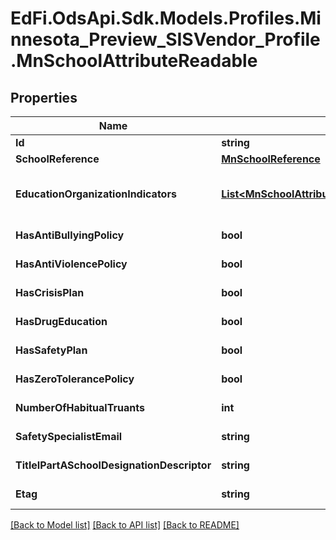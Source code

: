 # EdFi.OdsApi.Sdk.Models.Profiles.Minnesota_Preview_SISVendor_Profile.MnSchoolAttributeReadable

## Properties

Name | Type | Description | Notes
------------ | ------------- | ------------- | -------------
**Id** | **string** |  | [optional] 
**SchoolReference** | [**MnSchoolReference**](MnSchoolReference.md) |  | 
**EducationOrganizationIndicators** | [**List&lt;MnSchoolAttributeEducationOrganizationIndicatorReadable&gt;**](MnSchoolAttributeEducationOrganizationIndicatorReadable.md) | An unordered collection of schoolAttributeEducationOrganizationIndicators. An indicator or metric of an Education Organization. | [optional] 
**HasAntiBullyingPolicy** | **bool** | Indicator that the school enforces an anti-bullying policy. | [optional] 
**HasAntiViolencePolicy** | **bool** | Indicator that the school enforces an anti-violence policy. | [optional] 
**HasCrisisPlan** | **bool** | Indicator that the school has a crisis plan in place. | [optional] 
**HasDrugEducation** | **bool** | Indicator that the school has a drug education program in place. | [optional] 
**HasSafetyPlan** | **bool** | Indicator that the school has a safety plan in place. | [optional] 
**HasZeroTolerancePolicy** | **bool** | Indicator that the school enforces a zero tolerance policy. | [optional] 
**NumberOfHabitualTruants** | **int** | The number of students in the school who are habitual truants. | [optional] 
**SafetySpecialistEmail** | **string** | The email address of the school safety specialist at the school. | [optional] 
**TitleIPartASchoolDesignationDescriptor** | **string** | Denotes the Title I Part A designation for the school. | [optional] 
**Etag** | **string** | A unique system-generated value that identifies the version of the resource. | [optional] 

[[Back to Model list]](../README.md#documentation-for-models) [[Back to API list]](../README.md#documentation-for-api-endpoints) [[Back to README]](../README.md)

